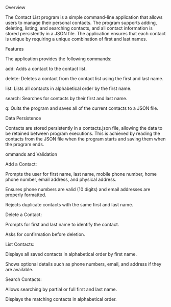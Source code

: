 Overview

The Contact List program is a simple command-line application that allows users to manage their personal contacts. The program supports adding, deleting, listing, and searching contacts, and all contact information is stored persistently in a JSON file. The application ensures that each contact is unique by requiring a unique combination of first and last names.

Features

The application provides the following commands:

add: Adds a contact to the contact list.

delete: Deletes a contact from the contact list using the first and last name.

list: Lists all contacts in alphabetical order by the first name.

search: Searches for contacts by their first and last name.

q: Quits the program and saves all of the current contacts to a JSON file.

Data Persistence

Contacts are stored persistently in a contacts.json file, allowing the data to be retained between program executions. This is achieved by reading the contacts from the JSON file when the program starts and saving them when the program ends.


ommands and Validation

Add a Contact:

Prompts the user for first name, last name, mobile phone number, home phone number, email address, and physical address.

Ensures phone numbers are valid (10 digits) and email addresses are properly formatted.

Rejects duplicate contacts with the same first and last name.

Delete a Contact:

Prompts for first and last name to identify the contact.

Asks for confirmation before deletion.

List Contacts:

Displays all saved contacts in alphabetical order by first name.

Shows optional details such as phone numbers, email, and address if they are available.

Search Contacts:

Allows searching by partial or full first and last name.

Displays the matching contacts in alphabetical order.
